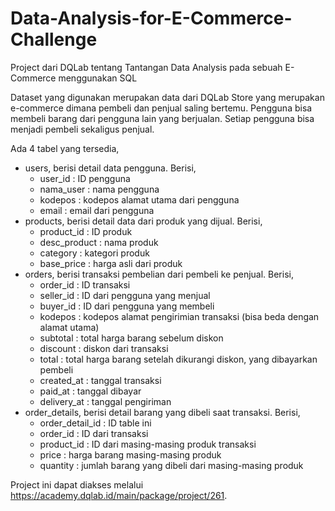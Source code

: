 # Data-Analysis-for-E-Commerce-Challenge
Project dari DQLab tentang Tantangan Data Analysis pada sebuah E-Commerce menggunakan SQL

Dataset yang digunakan merupakan data dari DQLab Store yang merupakan e-commerce dimana pembeli dan penjual saling bertemu. Pengguna bisa membeli barang dari pengguna lain yang berjualan. Setiap pengguna bisa menjadi pembeli sekaligus penjual.

Ada 4 tabel yang tersedia,

* users, berisi detail data pengguna. Berisi,
    + user_id : ID pengguna
    + nama_user : nama pengguna
    + kodepos : kodepos alamat utama dari pengguna
    + email : email dari pengguna
* products, berisi detail data dari produk yang dijual. Berisi,
    + product_id : ID produk
    + desc_product : nama produk
    + category : kategori produk
    + base_price : harga asli dari produk
* orders, berisi transaksi pembelian dari pembeli ke penjual. Berisi,
    + order_id : ID transaksi
    + seller_id : ID dari pengguna yang menjual
    + buyer_id : ID dari pengguna yang membeli
    + kodepos : kodepos alamat pengirimian transaksi (bisa beda dengan alamat utama)
    + subtotal : total harga barang sebelum diskon
    + discount : diskon dari transaksi
    + total : total harga barang setelah dikurangi diskon, yang dibayarkan pembeli
    + created_at : tanggal transaksi
    + paid_at : tanggal dibayar
    + delivery_at : tanggal pengiriman
* order_details, berisi detail barang yang dibeli saat transaksi. Berisi,
    + order_detail_id : ID table ini
    + order_id : ID dari transaksi
    + product_id : ID dari masing-masing produk transaksi
    + price : harga barang masing-masing produk
    + quantity : jumlah barang yang dibeli dari masing-masing produk



Project ini dapat diakses melalui https://academy.dqlab.id/main/package/project/261.
